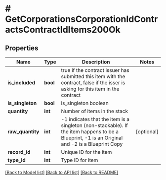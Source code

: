 # # GetCorporationsCorporationIdContractsContractIdItems200Ok

## Properties

Name | Type | Description | Notes
------------ | ------------- | ------------- | -------------
**is_included** | **bool** | true if the contract issuer has submitted this item with the contract, false if the isser is asking for this item in the contract |
**is_singleton** | **bool** | is_singleton boolean |
**quantity** | **int** | Number of items in the stack |
**raw_quantity** | **int** | -1 indicates that the item is a singleton (non-stackable). If the item happens to be a Blueprint, -1 is an Original and -2 is a Blueprint Copy | [optional]
**record_id** | **int** | Unique ID for the item |
**type_id** | **int** | Type ID for item |

[[Back to Model list]](../../README.md#models) [[Back to API list]](../../README.md#endpoints) [[Back to README]](../../README.md)
